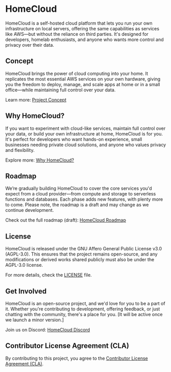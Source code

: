 # HomeCloud

HomeCloud is a self-hosted cloud platform that lets you run your own infrastructure on local servers, offering the same capabilities as services like AWS—but without the reliance on third parties. It's designed for developers, homelab enthusiasts, and anyone who wants more control and privacy over their data.

## Concept

HomeCloud brings the power of cloud computing into your home. It replicates the most essential AWS services on your own hardware, giving you the freedom to deploy, manage, and scale apps at home or in a small office—while maintaining full control over your data.

Learn more: [Project Concept](https://homecloud.suryansh.one/files/Project%20Concept_%20_HomeCloud_.pdf)

## Why HomeCloud?

If you want to experiment with cloud-like services, maintain full control over your data, or build your own infrastructure at home, HomeCloud is for you. It's perfect for developers who want hands-on experience, small businesses needing private cloud solutions, and anyone who values privacy and flexibility.

Explore more: [Why HomeCloud?](https://homecloud.suryansh.one/files/but,%20why_.pdf)

## Roadmap

We’re gradually building HomeCloud to cover the core services you'd expect from a cloud provider—from compute and storage to serverless functions and databases. Each phase adds new features, with plenty more to come. Please note, the roadmap is a draft and may change as we continue development.

Check out the full roadmap (draft): [HomeCloud Roadmap](https://github.com/users/drk1rd/projects/4)  

## License

HomeCloud is released under the GNU Affero General Public License v3.0 (AGPL-3.0).
This ensures that the project remains open-source, and any modifications or derived works shared publicly must also be under the AGPL-3.0 license.

For more details, check the [LICENSE](./LICENSE) file.

## Get Involved

HomeCloud is an open-source project, and we'd love for you to be a part of it. Whether you're contributing to development, offering feedback, or just chatting with the community, there's a place for you. [It will be active once we launch a minor version.]

Join us on Discord: [HomeCloud Discord](https://homecloud.suryansh.one/discord)

## Contributor License Agreement (CLA)

By contributing to this project, you agree to the [Contributor License Agreement (CLA)](./CLA.md).
